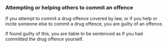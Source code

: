 ###  **Attempting or helping others to commit an offence**

If you attempt to commit a drug offence covered by law, or if you help or
incite someone else to commit a drug offence, you are guilty of an offence.

If found guilty of this, you are liable to be sentenced as if you had
committed the drug offence yourself.
